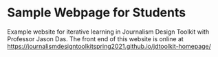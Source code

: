 # Sample Webpage for Students

Example website for iterative learning in Journalism Design Toolkit with Professor Jason Das. The front end of this website is online at https://journalismdesigntoolkitspring2021.github.io/jdtoolkit-homepage/
